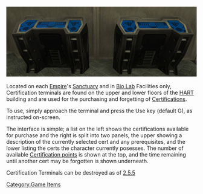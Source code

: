 ![](images/Cert_term.jpg "Cert_term.jpg")

Located on each [Empire](Empire.md)'s
[Sanctuary](Sanctuary.md) and in [Bio Lab](Bio_Lab.md)
Facilities only, Certification terminals are found on the upper and
lower floors of the [HART](HART.md) building and are used for
the purchasing and forgetting of
[Certifications](Certifications.md).

To use, simply approach the terminal and press the Use key (default G),
as instructed on-screen.

The interface is simple; a list on the left shows the certifications
available for purchase and the right is split into two panels, the upper
showing a description of the currently selected cert and any
prerequisites, and the lower listing the certs the character currently
posesses. The number of available [Certification
points](Certification_points.md) is shown at the top, and the
time remaining until another cert may be forgotten is shown underneath.

Certification Terminals can be destroyed as of [2.5.5](2.md.5.5)

[Category:Game Items](Category:Game_Items.md)
